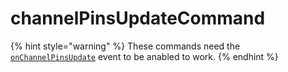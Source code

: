 # channelPinsUpdateCommand

{% hint style="warning" %}
These commands need the [`onChannelPinsUpdate`](../guides/client-events.md) event to be anabled to work.
{% endhint %}

